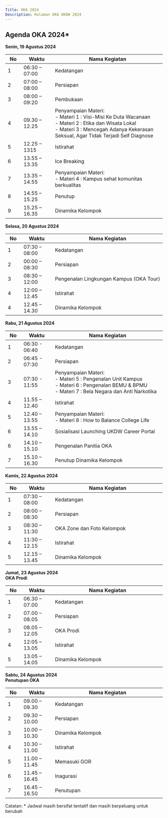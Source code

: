 ```yaml
---
Title: OKA 2024
Description: Halaman OKA UKDW 2024
---
```


## Agenda OKA 2024*
<strong>Senin, 19 Agustus 2024</strong><br/>
<table style="width: 100%; max-width: 40em;">
    <thead>
        <tr>
            <th style="width: 10%;">No</th>
            <th style="width: 20%;">Waktu</th>
            <th style="width: 70%;">Nama Kegiatan</th>
        </tr>
    </thead>
    <tbody>
        <tr>
            <td>1</td>
            <td>06:30 – 07:00</td>
            <td>Kedatangan</td>
        </tr>
        <tr>
            <td>2</td>
            <td>07:00 – 08:00</td>
            <td>Persiapan</td>
        </tr>
        <tr>
            <td>3</td>
            <td>08:00 – 09:20</td>
            <td>Pembukaan</td>
        </tr>
        <tr>
            <td>4</td>
            <td>09.30 – 12.25</td>
            <td>Penyampaian Materi:<br/>
            - Materi 1 : Visi-Misi Ke Duta Wacanaan <br/>
            - Materi 2 : Etika dan Wisata Lokal <br/>
            - Materi 3 : Mencegah Adanya Kekerasan Seksual, Agar Tidak Terjadi Self Diagnose</td>
        </tr>
        <tr>
            <td>5</td>
            <td>12.25 – 1315</td>
            <td>Istirahat</td>
        </tr>
        <tr>
            <td>6</td>
            <td>13.55 – 13.35</td>
            <td>Ice Breaking</td>
        </tr>
        <tr>
            <td>7</td>
            <td>13.35 – 14.55</td>
            <td>Penyampaian Materi:<br/>
            - Materi 4 : Kampus sehat komunitas berkualitas  <br/>
        </tr>
        <tr>
            <td>8</td>
            <td>14.55 – 15.25</td>
            <td>Penutup</td>
        </tr>
        <tr>
            <td>9</td>
            <td>15.25 – 16.35</td>
            <td>Dinamika Kelompok</td>
        </tr>
    </tbody>
</table>

<strong>Selasa, 20 Agustus 2024</strong><br/>
<table style="width: 100%; max-width: 40em;">
    <thead>
        <tr>
            <th style="width: 10%;">No</th>
            <th style="width: 20%;">Waktu</th>
            <th style="width: 70%;">Nama Kegiatan</th>
        </tr>
    </thead>
    <tbody>
        <tr>
            <td>1</td>
            <td>07:30 – 08:00</td>
            <td>Kedatangan</td>
        </tr>
        <tr>
            <td>2</td>
            <td>00:00 – 08:30</td>
            <td>Persiapan</td>
        </tr>
        <tr>
            <td>3</td>
            <td>08:30 – 12:00</td>
            <td>Pengenalan Lingkungan Kampus (OKA Tour)</td>
        </tr>
        <tr>
            <td>4</td>
            <td>12:00 – 12.45</td>
            <td>Istirahat</td>
        </tr>
        <tr>
            <td>4</td>
            <td>12.45 – 14.30</td>
            <td>Dinamika Kelompok</td>
        </tr>
    </tbody>
</table>

<strong>Rabu, 21 Agustus 2024</strong><br/>
<table style="width: 100%; max-width: 40em;">
    <thead>
        <tr>
            <th style="width: 10%;">No</th>
            <th style="width: 20%;">Waktu</th>
            <th style="width: 70%;">Nama Kegiatan</th>
        </tr>
    </thead>
    <tbody>
         <tr>
            <td>1</td>
            <td>06:30 - 06:40</td>
            <td>Kedatangan</td>
        </tr>
        <tr>
            <td>2</td>
            <td>06:45 - 07:30</td>
            <td>Persiapan</td>
        </tr>
        <tr>
            <td>3</td>
            <td>07:30 - 11:55</td>
            <td>Penyampaian Materi:<br/>
            - Materi 5 : Pengenalan Unit Kampus<br/>
            - Materi 6 : Pengenalan BEMU & BPMU<br/>
            - Materi 7 : Bela Negara dan Anti Narkotika</td>
        </tr>
        <tr>
            <td>4</td>
            <td>11.55 – 12.40</td>
            <td>Istirahat</td>
        </tr>
        <tr>
            <td>5</td>
            <td>12.40 – 13.55</td>
            <td>Penyampaian Materi:<br/>
            - Materi 8 : How to Balance College Life<br/>
        </tr>
        <tr>
            <td>6</td>
            <td>13.55 – 14.10</td>
            <td>Sosialisasi Launching UKDW Career Portal</td>
        </tr>
        <tr>
            <td>6</td>
            <td>14.10 – 15.10</td>
            <td>Pengenalan Panitia OKA</td>
        </tr>
        <tr>
            <td>7</td>
            <td>15.10 – 16.30</td>
            <td>Penutup  Dinamika Kelompok</td>
        </tr>
    </tbody>
</table>

<strong>Kamis, 22 Agustus 2024</strong><br/>
<table style="width: 100%; max-width: 40em;">
    <thead>
        <tr>
            <th style="width: 10%;">No</th>
            <th style="width: 20%;">Waktu</th>
            <th style="width: 70%;">Nama Kegiatan</th>
        </tr>
    </thead>
    <tbody>
        <tr>
            <td>1</td>
            <td>07:30 – 08:00</td>
            <td>Kedatangan</td>
        </tr>
        <tr>
            <td>2</td>
            <td>08:00 – 08:30</td>
            <td>Persiapan</td>
        </tr>
        <tr>
            <td>3</td>
            <td>08:30 – 11:30</td>
            <td>OKA Zone dan Foto Kelompok</td>
        </tr>
        <tr>
            <td>4</td>
            <td>11:30 – 12.15</td>
            <td>Istirahat</td>
        </tr>
        <tr>
            <td>5</td>
            <td>12.15 – 13.45</td>
            <td>Dinamika Kelompok</td>
        </tr>
    </tbody>
</table>

<strong>Jumat, 23 Agustus 2024<br/>
OKA Prodi</strong><br/>
<table style="width: 100%; max-width: 40em;">
    <thead>
        <tr>
            <th style="width: 10%;">No</th>
            <th style="width: 20%;">Waktu</th>
            <th style="width: 70%;">Nama Kegiatan</th>
        </tr>
    </thead>
    <tbody>
         <tr>
            <td>1</td>
            <td>06.30 – 07.00</td>
            <td>Kedatangan</td>
        </tr>
        <tr>
            <td>2</td>
            <td>07.00 – 08.05</td>
            <td>Persiapan</td>
        </tr>
        <tr>
            <td>3</td>
            <td>08.05 – 12.05</td>
            <td>OKA Prodi</td>
        </tr>
        <tr>
            <td>4</td>
            <td>12:05 – 13.05</td>
            <td>Istirahat</td>
        </tr>
        <tr>
            <td>5</td>
            <td>13.05 – 14.05</td>
            <td>Dinamika Kelompok</td>
        </tr>
    </tbody>
</table>

<strong>Sabtu, 24 Agustus 2024<br/>
Penutupan OKA</strong><br/>
<table style="width: 100%; max-width: 40em;">
    <thead>
        <tr>
            <th style="width: 10%;">No</th>
            <th style="width: 20%;">Waktu</th>
            <th style="width: 70%;">Nama Kegiatan</th>
        </tr>
    </thead>
    <tbody>
        <tr>
            <td>1</td>
            <td>09.00 – 09.30</td>
            <td>Kedatangan</td>
        </tr>
        <tr>
            <td>2</td>
            <td>09.30 – 10.00</td>
            <td>Persiapan</td>
        </tr>
        <tr>
            <td>3</td>
            <td>10.00 – 10.30</td>
            <td>Dinamika Kelompok</td>
        </tr>
        <tr>
            <td>4</td>
            <td>10.30 – 11.00</td>
            <td>Istirahat</td>
        </tr>
        <tr>
            <td>5</td>
            <td>11.00 – 11.45</td>
            <td>Memasuki GOR</td>
        </tr>
        <tr>
            <td>6</td>
            <td>11.45 – 16.45</td>
            <td>Inagurasi</td>
        </tr>
        <tr>
            <td>7</td>
            <td>16.45 – 16.50</td>
            <td>Penutupan</td>
        </tr>
    </tbody>
</table>
Catatan: * Jadwal masih bersifat tentatif dan masih berpeluang untuk berubah
